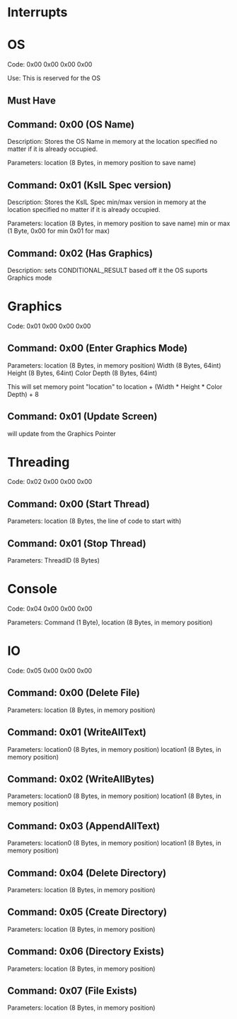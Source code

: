 # Interrupts

# OS

Code: 0x00 0x00 0x00 0x00

Use: This is reserved for the OS

## Must Have 

## Command: 0x00 (OS Name) 

Description: Stores the OS Name in memory at the location specified no matter if it is already occupied.

Parameters: location (8 Bytes, in memory position to save name)

## Command: 0x01 (KsIL Spec version) 

Description: Stores the KsIL Spec min/max version in memory at the location specified no matter if it is already occupied.

Parameters: location (8 Bytes, in memory position to save name) min or max (1 Byte, 0x00 for min 0x01 for max)

## Command: 0x02 (Has Graphics)

Description: sets CONDITIONAL_RESULT based off it the OS suports Graphics mode

# Graphics

Code: 0x01 0x00 0x00 0x00

## Command: 0x00 (Enter Graphics Mode)

Parameters: location (8 Bytes, in memory position) Width (8 Bytes, 64int) Height (8 Bytes, 64int) Color Depth (8 Bytes, 64int)

This will set memory point "location" to location + (Width * Height * Color Depth) + 8  

## Command: 0x01 (Update Screen)

will update from the Graphics Pointer

# Threading

Code: 0x02 0x00 0x00 0x00

## Command: 0x00 (Start Thread)
Parameters: location (8 Bytes, the line of code to start with)

## Command: 0x01 (Stop Thread)
Parameters: ThreadID (8 Bytes)

# Console

Code: 0x04 0x00 0x00 0x00

Parameters: Command (1 Byte), location (8 Bytes, in memory position)

# IO

Code: 0x05 0x00 0x00 0x00

## Command: 0x00 (Delete File)

Parameters: location (8 Bytes, in memory position)

## Command: 0x01 (WriteAllText)

Parameters: location0 (8 Bytes, in memory position) location1 (8 Bytes, in memory position)

## Command: 0x02 (WriteAllBytes)

Parameters: location0 (8 Bytes, in memory position) location1 (8 Bytes, in memory position)

## Command: 0x03 (AppendAllText)

Parameters: location0 (8 Bytes, in memory position) location1 (8 Bytes, in memory position)

## Command: 0x04 (Delete Directory)

Parameters: location (8 Bytes, in memory position)

## Command: 0x05 (Create Directory)

Parameters: location (8 Bytes, in memory position)

## Command: 0x06 (Directory Exists)

Parameters: location (8 Bytes, in memory position)

## Command: 0x07 (File Exists)

Parameters: location (8 Bytes, in memory position)
